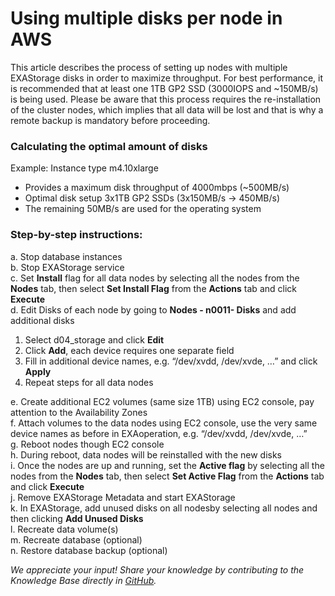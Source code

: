 # Using multiple disks per node in AWS 
This article describes the process of setting up nodes with multiple EXAStorage disks in order to maximize throughput. For best performance, it is recommended that at least one 1TB GP2 SSD (3000IOPS and ~150MB/s) is being used. Please be aware that this process requires the re-installation of the cluster nodes, which implies that all data will be lost and that is why a remote backup is mandatory before proceeding.

### Calculating the optimal amount of disks

Example: Instance type m4.10xlarge

* Provides a maximum disk throughput of 4000mbps (~500MB/s)
* Optimal disk setup 3x1TB GP2 SSDs (3x150MB/s -> 450MB/s)
* The remaining 50MB/s are used for the operating system

### Step-by-step instructions:

a. Stop database instances  
b. Stop EXAStorage service  
c. Set **Install** flag for all data nodes by selecting all the nodes from the **Nodes** tab, then select **Set Install Flag** from the **Actions** tab and click **Execute**  
d. Edit Disks of each node by going to **Nodes - n0011- Disks** and add additional disks

1. Select d04_storage and click **Edit**
2. Click **Add**, each device requires one separate field
3. Fill in additional device names, e.g. “/dev/xvdd, /dev/xvde, …” and click **Apply**
4. Repeat steps for all data nodes

e. Create additional EC2 volumes (same size 1TB) using EC2 console, pay attention to the Availability Zones  
f. Attach volumes to the data nodes using EC2 console, use the very same device names as before in EXAoperation, e.g. “/dev/xvdd, /dev/xvde, …”  
g. Reboot nodes though EC2 console  
h. During reboot, data nodes will be reinstalled with the new disks  
i. Once the nodes are up and running, set the **Active flag** by selecting all the nodes from the **Nodes** tab, then select **Set Active Flag** from the **Actions** tab and click **Execute**  
j. Remove EXAStorage Metadata and start EXAStorage  
k. In EXAStorage, add unused disks on all nodesby selecting all nodes and then clicking **Add Unused Disks**  
l. Recreate data volume(s)  
m. Recreate database (optional)  
n. Restore database backup (optional)

*We appreciate your input! Share your knowledge by contributing to the Knowledge Base directly in [GitHub](https://github.com/exasol/public-knowledgebase).* 